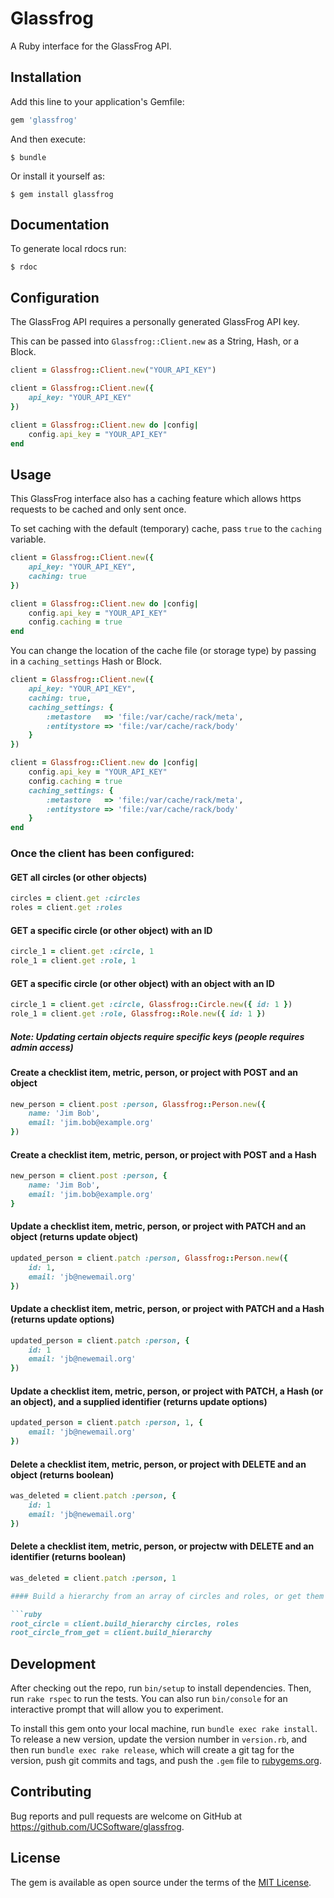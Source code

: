 # Glassfrog

A Ruby interface for the GlassFrog API.

## Installation

Add this line to your application's Gemfile:

```ruby
gem 'glassfrog'
```

And then execute:

    $ bundle

Or install it yourself as:

    $ gem install glassfrog

## Documentation

To generate local rdocs run:

    $ rdoc

## Configuration

The GlassFrog API requires a personally generated GlassFrog API key.

This can be passed into `Glassfrog::Client.new` as a String, Hash, or a Block.

```ruby
client = Glassfrog::Client.new("YOUR_API_KEY")
```

```ruby
client = Glassfrog::Client.new({ 
    api_key: "YOUR_API_KEY" 
})
```

```ruby
client = Glassfrog::Client.new do |config|
    config.api_key = "YOUR_API_KEY"
end
```

## Usage

This GlassFrog interface also has a caching feature which allows https requests to be cached and only sent once.

To set caching with the default (temporary) cache, pass `true` to the `caching` variable.

```ruby
client = Glassfrog::Client.new({ 
    api_key: "YOUR_API_KEY",
    caching: true
})
```

```ruby
client = Glassfrog::Client.new do |config|
    config.api_key = "YOUR_API_KEY"
    config.caching = true
end
```

You can change the location of the cache file (or storage type) by passing in a `caching_settings` Hash or Block.

```ruby
client = Glassfrog::Client.new({ 
    api_key: "YOUR_API_KEY",
    caching: true,
    caching_settings: {
        :metastore   => 'file:/var/cache/rack/meta',
        :entitystore => 'file:/var/cache/rack/body'
    }
})
```

```ruby
client = Glassfrog::Client.new do |config|
    config.api_key = "YOUR_API_KEY"
    config.caching = true
    caching_settings: {
        :metastore   => 'file:/var/cache/rack/meta',
        :entitystore => 'file:/var/cache/rack/body'
    }
end
```

### Once the client has been configured:

#### GET all circles (or other objects)

```ruby
circles = client.get :circles
roles = client.get :roles
```

#### GET a specific circle (or other object) with an ID

```ruby
circle_1 = client.get :circle, 1
role_1 = client.get :role, 1
```

#### GET a specific circle (or other object) with an object with an ID

```ruby
circle_1 = client.get :circle, Glassfrog::Circle.new({ id: 1 })
role_1 = client.get :role, Glassfrog::Role.new({ id: 1 })
```

##### Note: Updating certain objects require specific keys (people requires admin access)

#### Create a checklist item, metric, person, or project with POST and an object

```ruby
new_person = client.post :person, Glassfrog::Person.new({ 
    name: 'Jim Bob', 
    email: 'jim.bob@example.org' 
})
```

#### Create a checklist item, metric, person, or project with POST and a Hash

```ruby
new_person = client.post :person, { 
    name: 'Jim Bob', 
    email: 'jim.bob@example.org' 
}
```

#### Update a checklist item, metric, person, or project with PATCH and an object (returns update object)

```ruby
updated_person = client.patch :person, Glassfrog::Person.new({
    id: 1, 
    email: 'jb@newemail.org' 
})
```

#### Update a checklist item, metric, person, or project with PATCH and a Hash (returns update options)

```ruby
updated_person = client.patch :person, { 
    id: 1
    email: 'jb@newemail.org' 
})
```

#### Update a checklist item, metric, person, or project with PATCH, a Hash (or an object), and a supplied identifier (returns update options)

```ruby
updated_person = client.patch :person, 1, {
    email: 'jb@newemail.org' 
})
```

#### Delete a checklist item, metric, person, or project with DELETE and an object (returns boolean)

```ruby
was_deleted = client.patch :person, { 
    id: 1
    email: 'jb@newemail.org' 
})
```

#### Delete a checklist item, metric, person, or projectw with DELETE and an identifier (returns boolean)

```ruby
was_deleted = client.patch :person, 1

#### Build a hierarchy from an array of circles and roles, or get them from GlassFrog

```ruby
root_circle = client.build_hierarchy circles, roles
root_circle_from_get = client.build_hierarchy
```

## Development

After checking out the repo, run `bin/setup` to install dependencies. Then, run `rake rspec` to run the tests. You can also run `bin/console` for an interactive prompt that will allow you to experiment.

To install this gem onto your local machine, run `bundle exec rake install`. To release a new version, update the version number in `version.rb`, and then run `bundle exec rake release`, which will create a git tag for the version, push git commits and tags, and push the `.gem` file to [rubygems.org](https://rubygems.org).

## Contributing

Bug reports and pull requests are welcome on GitHub at https://github.com/UCSoftware/glassfrog.


## License

The gem is available as open source under the terms of the [MIT License](http://opensource.org/licenses/MIT).

